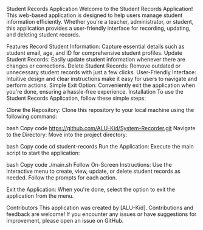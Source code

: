 Student Records Application
Welcome to the Student Records Application! This web-based application is designed to help users manage student information efficiently. Whether you're a teacher, administrator, or student, this application provides a user-friendly interface for recording, updating, and deleting student records.

Features
Record Student Information: Capture essential details such as student email, age, and ID for comprehensive student profiles.
Update Student Records: Easily update student information whenever there are changes or corrections.
Delete Student Records: Remove outdated or unnecessary student records with just a few clicks.
User-Friendly Interface: Intuitive design and clear instructions make it easy for users to navigate and perform actions.
Simple Exit Option: Conveniently exit the application when you're done, ensuring a hassle-free experience.
Installation
To use the Student Records Application, follow these simple steps:

Clone the Repository: Clone this repository to your local machine using the following command:

bash
Copy code
https://github.com/ALU-Kid/System-Recorder.git
Navigate to the Directory: Move into the project directory:

bash
Copy code
cd student-records
Run the Application: Execute the main script to start the application:

bash
Copy code
./main.sh
Follow On-Screen Instructions: Use the interactive menu to create, view, update, or delete student records as needed. Follow the prompts for each action.

Exit the Application: When you're done, select the option to exit the application from the menu.

Contributors
This application was created by [ALU-Kid]. Contributions and feedback are welcome! If you encounter any issues or have suggestions for improvement, please open an issue on GitHub.
